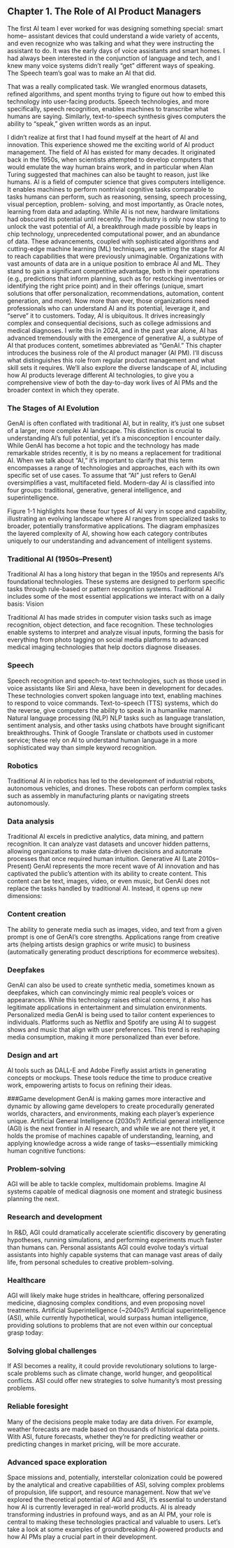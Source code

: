 ## Chapter 1. The Role of AI Product Managers

The first AI team I ever worked for was designing something special: smart home–
assistant devices that could understand a wide variety of accents, and even
recognize who was talking and what they were instructing the assistant to do. It
was the early days of voice assistants and smart homes. I had always been
interested in the conjunction of language and tech, and I knew many voice systems
didn’t really “get” different ways of speaking. The Speech team’s goal was to make
an AI that did.

That was a really complicated task. We wrangled enormous datasets, refined
algorithms, and spent months trying to figure out how to embed this technology
into user-facing products. Speech technologies, and more specifically, speech
recognition, enables machines to transcribe what humans are saying. Similarly,
text-to-speech synthesis gives computers the ability to “speak,” given written words
as an input.

I didn’t realize at first that I had found myself at the heart of AI and innovation.
This experience showed me the exciting world of AI product management.
The field of AI has existed for many decades. It originated back in the 1950s, when
scientists attempted to develop computers that would emulate the way human
brains work, and in particular when Alan Turing suggested that machines can also
be taught to reason, just like humans.
AI is a field of computer science that gives computers intelligence. It enables
machines to perform nontrivial cognitive tasks comparable to tasks humans can
perform, such as reasoning, sensing, speech processing, visual perception, problem-
solving, and most importantly, as Oracle notes, learning from data and adapting.
While AI is not new, hardware limitations had obscured its potential until recently.
The industry is only now starting to unlock the vast potential of AI, a breakthrough
made possible by leaps in chip technology, unprecedented computational power,
and an abundance of data. These advancements, coupled with sophisticated
algorithms and cutting-edge machine learning (ML) techniques, are setting the
stage for AI to reach capabilities that were previously unimaginable.
Organizations with vast amounts of data are in a unique position to embrace AI and
ML. They stand to gain a significant competitive advantage, both in their
operations (e.g., predictions that inform planning, such as for restocking
inventories or identifying the right price point) and in their offerings (unique,
smart solutions that offer personalization, recommendations, automation, content
generation, and more). Now more than ever, those organizations need professionals
who can understand AI and its potential, leverage it, and “serve” it to customers.
Today, AI is ubiquitous. It drives increasingly complex and consequential decisions,
such as college admissions and medical diagnoses. I write this in 2024, and in the
past year alone, AI has advanced tremendously with the emergence of generative AI,
a subtype of AI that produces content, sometimes abbreviated as “GenAI.”
This chapter introduces the business role of the AI product manager (AI PM). I’ll
discuss what distinguishes this role from regular product management and what
skill sets it requires. We’ll also explore the diverse landscape of AI, including how
AI products leverage different AI technologies, to give you a comprehensive view of
both the day-to-day work lives of AI PMs and the broader context in which they
operate.

### The Stages of AI Evolution
GenAI is often conflated with traditional AI, but in reality, it’s just one subset of a
larger, more complex AI landscape. This distinction is crucial to understanding AI’s
full potential, yet it’s a misconception I encounter daily. While GenAI has become a
hot topic and the technology has made remarkable strides recently, it is by no
means a replacement for traditional AI.
When we talk about “AI,” it’s important to clarify that this term encompasses a
range of technologies and approaches, each with its own specific set of use cases.
To assume that “AI” just refers to GenAI oversimplifies a vast, multifaceted field.
Modern-day AI is classified into four groups: traditional, generative, general
intelligence, and superintelligence.

Figure 1-1 highlights how these four types of AI vary in scope and capability,
illustrating an evolving landscape where AI ranges from specialized tasks to
broader, potentially transformative applications. The diagram emphasizes the
layered complexity of AI, showing how each category contributes uniquely to our
understanding and advancement of intelligent systems.

### Traditional AI (1950s–Present)
Traditional AI has a long history that began in the 1950s and represents AI’s
foundational technologies. These systems are designed to perform specific tasks
through rule-based or pattern recognition systems. Traditional AI includes some of
the most essential applications we interact with on a daily basis:
Vision

Traditional AI has made strides in computer vision tasks such as image
recognition, object detection, and face recognition. These technologies
enable systems to interpret and analyze visual inputs, forming the basis
for everything from photo tagging on social media platforms to advanced
medical imaging technologies that help doctors diagnose diseases.

### Speech
Speech recognition and speech-to-text technologies, such as those used in
voice assistants like Siri and Alexa, have been in development for decades.
These technologies convert spoken language into text, enabling machines
to respond to voice commands. Text-to-speech (TTS) systems, which do the
reverse, give computers the ability to speak in a humanlike manner.
Natural language processing (NLP)
NLP tasks such as language translation, sentiment analysis, and other tasks
using chatbots have brought significant breakthroughs. Think of Google
Translate or chatbots used in customer service; these rely on AI to
understand human language in a more sophisticated way than simple
keyword recognition.

### Robotics
Traditional AI in robotics has led to the development of industrial robots,
autonomous vehicles, and drones. These robots can perform complex tasks
such as assembly in manufacturing plants or navigating streets
autonomously.

### Data analysis
Traditional AI excels in predictive analytics, data mining, and pattern
recognition. It can analyze vast datasets and uncover hidden patterns,
allowing organizations to make data-driven decisions and automate
processes that once required human intuition.
Generative AI (Late 2010s–Present)
GenAI represents the more recent wave of AI innovation and has captivated the
public’s attention with its ability to create content. This content can be text,
images, video, or even music, but GenAI does not replace the tasks handled by
traditional AI. Instead, it opens up new dimensions:

### Content creation
The ability to generate media such as images, video, and text from a given
prompt is one of GenAI’s core strengths. Applications range from creative
arts (helping artists design graphics or write music) to business
(automatically generating product descriptions for ecommerce websites).

### Deepfakes
GenAI can also be used to create synthetic media, sometimes known as
deepfakes, which can convincingly mimic real people’s voices or
appearances. While this technology raises ethical concerns, it also has
legitimate applications in entertainment and simulation environments.
Personalized media
GenAI is being used to tailor content experiences to individuals. Platforms
such as Netflix and Spotify are using AI to suggest shows and music that
align with user preferences. This trend is reshaping media consumption,
making it more personalized than ever before.

### Design and art
AI tools such as DALL-E and Adobe Firefly assist artists in generating
concepts or mockups. These tools reduce the time to produce creative
work, empowering artists to focus on refining their ideas.

###Game development
GenAI is making games more interactive and dynamic by allowing game
developers to create procedurally generated worlds, characters, and
environments, making each player’s experience unique.
Artificial General Intelligence (2030s?)
Artificial general intelligence (AGI) is the next frontier in AI research, and while we
are not there yet, it holds the promise of machines capable of understanding,
learning, and applying knowledge across a wide range of tasks—essentially
mimicking human cognitive functions:

### Problem-solving
AGI will be able to tackle complex, multidomain problems. Imagine AI
systems capable of medical diagnosis one moment and strategic business
planning the next.

### Research and development
In R&D, AGI could dramatically accelerate scientific discovery by
generating hypotheses, running simulations, and performing experiments
much faster than humans can.
Personal assistants
AGI could evolve today’s virtual assistants into highly capable systems that
can manage vast areas of daily life, from personal schedules to creative
problem-solving.

### Healthcare
AGI will likely make huge strides in healthcare, offering personalized
medicine, diagnosing complex conditions, and even proposing novel
treatments.
Artificial Superintelligence (~2040s?)
Artificial superintelligence (ASI), while currently hypothetical, would surpass
human intelligence, providing solutions to problems that are not even within our
conceptual grasp today:

### Solving global challenges
If ASI becomes a reality, it could provide revolutionary solutions to large-
scale problems such as climate change, world hunger, and geopolitical
conflicts. ASI could offer new strategies to solve humanity’s most pressing
problems.

### Reliable foresight
Many of the decisions people make today are data driven. For example,
weather forecasts are made based on thousands of historical data points.
With ASI, future forecasts, whether they’re for predicting weather or
predicting changes in market pricing, will be more accurate.

### Advanced space exploration
Space missions and, potentially, interstellar colonization could be powered
by the analytical and creative capabilities of ASI, solving complex
problems of propulsion, life support, and resource management.
Now that we’ve explored the theoretical potential of AGI and ASI, it’s essential to
understand how AI is currently leveraged in real-world products. AI is already
transforming industries in profound ways, and as an AI PM, your role is central to
making these technologies practical and valuable to users. Let’s take a look at some
examples of groundbreaking AI-powered products and how AI PMs play a crucial
part in their development.
